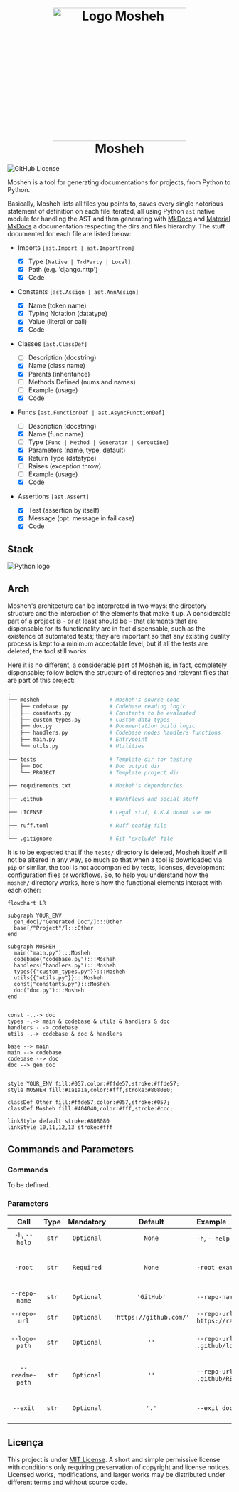 <h1 align="center">
  <img src="https://raw.githubusercontent.com/lucasGoncSilva/mosheh/refs/heads/main/.github/logo.svg" height="300" width="300" alt="Logo Mosheh" />
  <br>
  Mosheh
</h1>

![GitHub License](https://img.shields.io/github/license/LucasGoncSilva/mosheh?labelColor=101010)

<!-- ![GitHub Actions Workflow Status](https://img.shields.io/github/actions/workflow/status/LucasGoncSilva/mosheh/XXXXXX.yml?style=flat&labelColor=%23101010) -->

Mosheh is a tool for generating documentations for projects, from Python to Python.

Basically, Mosheh lists all files you points to, saves every single notorious statement of definition on each file iterated, all using Python `ast` native module for handling the AST and then generating with [MkDocs](https://www.mkdocs.org/) and [Material MkDocs](https://squidfunk.github.io/mkdocs-material/) a documentation respecting the dirs and files hierarchy. The stuff documented for each file are listed below:

- Imports `[ast.Import | ast.ImportFrom]`

  - [x] Type `[Native | TrdParty | Local]`
  - [x] Path (e.g. 'django.http')
  - [x] Code

- Constants `[ast.Assign | ast.AnnAssign]`

  - [x] Name (token name)
  - [x] Typing Notation (datatype)
  - [x] Value (literal or call)
  - [x] Code

- Classes `[ast.ClassDef]`

  - [ ] Description (docstring)
  - [x] Name (class name)
  - [x] Parents (inheritance)
  - [ ] Methods Defined (nums and names)
  - [ ] Example (usage)
  - [x] Code

- Funcs `[ast.FunctionDef | ast.AsyncFunctionDef]`

  - [ ] Description (docstring)
  - [x] Name (func name)
  - [ ] Type `[Func | Method | Generator | Coroutine]`
  - [x] Parameters (name, type, default)
  - [x] Return Type (datatype)
  - [ ] Raises (exception throw)
  - [ ] Example (usage)
  - [x] Code

- Assertions `[ast.Assert]`
  - [x] Test (assertion by itself)
  - [x] Message (opt. message in fail case)
  - [x] Code

## Stack

![Python logo](https://img.shields.io/badge/Python-blue?style=for-the-badge&logo=python&logoColor=FFD43B)

## Arch

Mosheh's architecture can be interpreted in two ways: the directory structure and the interaction of the elements that make it up. A considerable part of a project is - or at least should be - that elements that are dispensable for its functionality are in fact dispensable, such as the existence of automated tests; they are important so that any existing quality process is kept to a minimum acceptable level, but if all the tests are deleted, the tool still works.

Here it is no different, a considerable part of Mosheh is, in fact, completely dispensable; follow below the structure of directories and relevant files that are part of this project:

```sh
.
├── mosheh                      # Mosheh's source-code
│   ├── codebase.py             # Codebase reading logic
│   ├── constants.py            # Constants to be evaluated
│   ├── custom_types.py         # Custom data types
│   ├── doc.py                  # Documentation build logic
│   ├── handlers.py             # Codebase nodes handlers functions
│   ├── main.py                 # Entrypoint
│   └── utils.py                # Utilities
│
├── tests                       # Template dir for testing
│   ├── DOC                     # Doc output dir
│   └── PROJECT                 # Template project dir
│
├── requirements.txt            # Mosheh's dependencies
│
├── .github                     # Workflows and social stuff
│
├── LICENSE                     # Legal stuf, A.K.A donut sue me
│
├── ruff.toml                   # Ruff config file
│
└── .gitignore                  # Git "exclude" file
```

It is to be expected that if the `tests/` directory is deleted, Mosheh itself will not be altered in any way, so much so that when a tool is downloaded via `pip` or similar, the tool is not accompanied by tests, licenses, development configuration files or workflows. So, to help you understand how the `mosheh/` directory works, here's how the functional elements interact with each other:

```mermaid
flowchart LR

subgraph YOUR_ENV
  gen_doc[/"Generated Doc"/]:::Other
  base[/"Project"/]:::Other
end

subgraph MOSHEH
  main("main.py"):::Mosheh
  codebase("codebase.py"):::Mosheh
  handlers("handlers.py"):::Mosheh
  types{{"custom_types.py"}}:::Mosheh
  utils{{"utils.py"}}:::Mosheh
  const("constants.py"):::Mosheh
  doc("doc.py"):::Mosheh
end


const -..-> doc
types -.-> main & codebase & utils & handlers & doc
handlers -.-> codebase
utils -.-> codebase & doc & handlers

base --> main
main --> codebase
codebase --> doc
doc --> gen_doc


style YOUR_ENV fill:#057,color:#ffde57,stroke:#ffde57;
style MOSHEH fill:#1a1a1a,color:#fff,stroke:#808080;

classDef Other fill:#ffde57,color:#057,stroke:#057;
classDef Mosheh fill:#404040,color:#fff,stroke:#ccc;

linkStyle default stroke:#808080
linkStyle 10,11,12,13 stroke:#fff
```

## Commands and Parameters

### Commands

To be defined.

### Parameters

|      Call       | Type  | Mandatory  |         Default         | Example                         | Action                           |
| :-------------: | :---: | :--------: | :---------------------: | :------------------------------ | :------------------------------- |
| `-h`, `--help`  | `str` | `Optional` |         `None`          | `-h`, `--help`                  | Help message                     |
|     `-root`     | `str` | `Required` |         `None`          | `-root example/`                | Root to start looking for        |
|  `--repo-name`  | `str` | `Optional` |       `'GitHub'`        | `--repo-name toicin`            | Repo name                        |
|  `--repo-url`   | `str` | `Optional` | `'https://github.com/'` | `--repo-url https://random.com` | Repo URL                         |
|  `--logo-path`  | `str` | `Optional` |          `''`           | `--repo-url .github/logo.svg`   | Path to project logo             |
| `--readme-path` | `str` | `Optional` |          `''`           | `--repo-url .github/README.md`  | Path to project `README.md` file |
|    `--exit`     | `str` | `Optional` |          `'.'`          | `--exit doc/`                   | Doc output path                  |

## Licença

This project is under [MIT License](https://choosealicense.com/licenses/mit/). A short and simple permissive license with conditions only requiring preservation of copyright and license notices. Licensed works, modifications, and larger works may be distributed under different terms and without source code.
